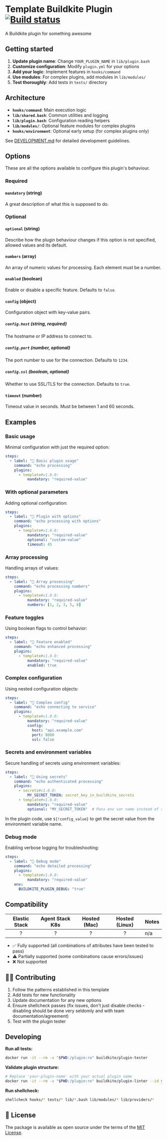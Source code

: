 # Template Buildkite Plugin [![Build status](https://badge.buildkite.com/d673030645c7f3e7e397affddd97cfe9f93a40547ed17b6dc5.svg)](https://buildkite.com/buildkite/plugins-template)

A Buildkite plugin for something awesome

## Getting started

1. **Update plugin name**: Change `YOUR_PLUGIN_NAME` in `lib/plugin.bash`
2. **Customize configuration**: Modify `plugin.yml` for your options
3. **Add your logic**: Implement features in `hooks/command`
4. **Use modules**: For complex plugins, add modules in `lib/modules/`
5. **Test thoroughly**: Add tests in `tests/` directory

## Architecture

- **`hooks/command`**: Main execution logic
- **`lib/shared.bash`**: Common utilities and logging
- **`lib/plugin.bash`**: Configuration reading helpers
- **`lib/modules/`**: Optional feature modules for complex plugins
- **`hooks/environment`**: Optional early setup (for complex plugins only)

See [DEVELOPMENT.md](DEVELOPMENT.md) for detailed development guidelines.

## Options

These are all the options available to configure this plugin's behaviour.

### Required

#### `mandatory` (string)

A great description of what this is supposed to do.

### Optional

#### `optional` (string)

Describe how the plugin behaviour changes if this option is not specified, allowed values and its default.

#### `numbers` (array)

An array of numeric values for processing. Each element must be a number.

#### `enabled` (boolean)

Enable or disable a specific feature. Defaults to `false`.

#### `config` (object)

Configuration object with key-value pairs.

##### `config.host` (string, required)

The hostname or IP address to connect to.

##### `config.port` (number, optional)

The port number to use for the connection. Defaults to `1234`.

##### `config.ssl` (boolean, optional)

Whether to use SSL/TLS for the connection. Defaults to `true`.

#### `timeout` (number)

Timeout value in seconds. Must be between 1 and 60 seconds.


## Examples

### Basic usage

Minimal configuration with just the required option:

```yaml
steps:
  - label: "🔨 Basic plugin usage"
    command: "echo processing"
    plugins:
      - template#v1.0.0:
          mandatory: "required-value"
```

### With optional parameters

Adding optional configuration:

```yaml
steps:
  - label: "🔨 Plugin with options"
    command: "echo processing with options"
    plugins:
      - template#v1.0.0:
          mandatory: "required-value"
          optional: "custom-value"
          timeout: 45
```

### Array processing

Handling arrays of values:

```yaml
steps:
  - label: "🔨 Array processing"
    command: "echo processing numbers"
    plugins:
      - template#v1.0.0:
          mandatory: "required-value"
          numbers: [1, 2, 3, 5, 8]
```

### Feature toggles

Using boolean flags to control behavior:

```yaml
steps:
  - label: "🔨 Feature enabled"
    command: "echo enhanced processing"
    plugins:
      - template#v1.0.0:
          mandatory: "required-value"
          enabled: true
```

### Complex configuration

Using nested configuration objects:

```yaml
steps:
  - label: "🔨 Complex config"
    command: "echo connecting to service"
    plugins:
      - template#v1.0.0:
          mandatory: "required-value"
          config:
            host: "api.example.com"
            port: 8080
            ssl: false
```

### Secrets and environment variables

Secure handling of secrets using environment variables:

```yaml
steps:
  - label: "🔨 Using secrets"
    command: "echo authenticated processing"
    plugins:
      - secrets#v1.0.0:
          MY_SECRET_TOKEN: secret_key_in_buildkite_secrets
      - template#v1.0.0:
          mandatory: "required-value"
          optional: "MY_SECRET_TOKEN"  # Pass env var name instead of secret value
```

In the plugin code, use `${!config_value}` to get the secret value from the environment variable name.

### Debug mode

Enabling verbose logging for troubleshooting:

```yaml
steps:
  - label: "🔨 Debug mode"
    command: "echo detailed processing"
    plugins:
      - template#v1.0.0:
          mandatory: "required-value"
    env:
      BUILDKITE_PLUGIN_DEBUG: "true"
```

## Compatibility

| Elastic Stack | Agent Stack K8s | Hosted (Mac) | Hosted (Linux) | Notes |
| :-----------: | :-------------: | :----------: | :------------: | :---- |
|       ?       |        ?        |      ?       |       ?        | n/a   |

- ✅ Fully supported (all combinations of attributes have been tested to pass)
- ⚠️ Partially supported (some combinations cause errors/issues)
- ❌ Not supported

## 👩‍💻 Contributing

1. Follow the patterns established in this template
2. Add tests for new functionality
3. Update documentation for any new options
4. Ensure shellcheck passes (fix issues, don't just disable checks - disabling should be done very seldomly and with team documentation/agreement)
5. Test with the plugin tester

## Developing

**Run all tests:**

```bash
docker run -it --rm -v "$PWD:/plugin:ro" buildkite/plugin-tester
```

**Validate plugin structure:**

```bash
# Replace 'your-plugin-name' with your actual plugin name
docker run -it --rm -v "$PWD:/plugin:ro" buildkite/plugin-linter --id your-plugin-name --path /plugin
```

**Run shellcheck:**

```bash
shellcheck hooks/* tests/* lib/*.bash lib/modules/* lib/providers/*
```

## 📜 License

The package is available as open source under the terms of the [MIT License](https://opensource.org/licenses/MIT).
